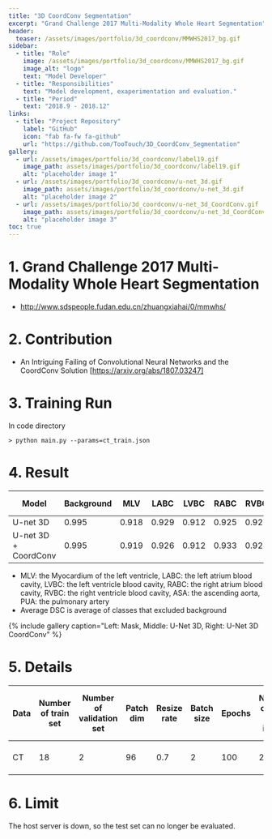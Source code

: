 ```yaml
---
title: "3D CoordConv Segmentation"
excerpt: "Grand Challenge 2017 Multi-Modality Whole Heart Segmentation"
header:
  teaser: /assets/images/portfolio/3d_coordconv/MMWHS2017_bg.gif
sidebar:
  - title: "Role"
    image: /assets/images/portfolio/3d_coordconv/MMWHS2017_bg.gif
    image_alt: "logo"
    text: "Model Developer"
  - title: "Responsibilities"
    text: "Model development, exaperimentation and evaluation."
  - title: "Period"
    text: "2018.9 - 2018.12"
links: 
  - title: "Project Repository"
    label: "GitHub"
    icon: "fab fa-fw fa-github"
    url: "https://github.com/TooTouch/3D_CoordConv_Segmentation" 
gallery:
  - url: /assets/images/portfolio/3d_coordconv/label19.gif
    image_path: assets/images/portfolio/3d_coordconv/label19.gif
    alt: "placeholder image 1"
  - url: /assets/images/portfolio/3d_coordconv/u-net_3d.gif
    image_path: assets/images/portfolio/3d_coordconv/u-net_3d.gif
    alt: "placeholder image 2"
  - url: /assets/images/portfolio/3d_coordconv/u-net_3d_CoordConv.gif
    image_path: assets/images/portfolio/3d_coordconv/u-net_3d_CoordConv.gif
    alt: "placeholder image 3"
toc: true
---
```


# 1. Grand Challenge 2017 Multi-Modality Whole Heart Segmentation
- http://www.sdspeople.fudan.edu.cn/zhuangxiahai/0/mmwhs/

# 2. Contribution
- An Intriguing Failing of Convolutional Neural Networks and the CoordConv Solution [https://arxiv.org/abs/1807.03247]

# 3. Training Run
In code directory 
```
> python main.py --params=ct_train.json
```

# 4. Result

Model | Background | MLV | LABC | LVBC | RABC | RVBC | ASA | PUA | Average DSC
---|---|---|---|---|---|---|---|---|---
U-net 3D | 0.995 | 0.918 | 0.929 | 0.912 | 0.925 | 0.923 | 0.843 | 0.923 | 0.909
U-net 3D + CoordConv | 0.995 | 0.919 | 0.926 | 0.912 | 0.933 | 0.924 | 0.928 | 0.897 | 0.920

- MLV: the Myocardium of the left ventricle, LABC: the left atrium blood cavity, LVBC: the left ventricle blood cavity, 
RABC: the right atrium blood cavity, RVBC: the right ventricle blood cavity, ASA: the ascending aorta, PUA: the pulmonary artery
- Average DSC is average of classes that excluded background

{% include gallery caption="Left: Mask, Middle: U-Net 3D, Right: U-Net 3D CoordConv" %}

# 5. Details  

Data |  Number of train set | Number of validation set | Patch dim | Resize rate | Batch size | Epochs | Number of train patch image | Number of validation patch image | Metric | Loss function | Optimizer | Learning rate | Number of GPU
----|-----|----|---|---|---|---|---|---|---|---|---|---|---
CT | 18 | 2 | 96 | 0.7 | 2 | 100 | 20 | 100 | Dice Similarity Coefficient | dice coefficient loss | Adam | 0.0001 | 4


# 6. Limit
The host server is down, so the test set can no longer be evaluated.

